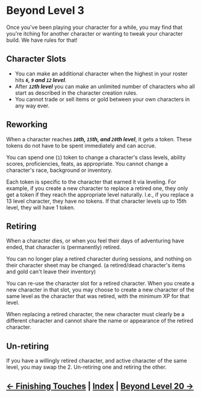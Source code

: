 # Beyond Level 3
Once you've been playing your character for a while, you may find that you're itching for another character or wanting to tweak your character build. We have rules for that!

## Character Slots

* You can make an additional character when the highest in your roster hits ***`6`, `9` and `12` level***. 
* After ***`12`th level*** you can make an unlimited number of characters who all start as described in the character creation rules.
* You cannot trade or sell items or gold between your own characters in any way ever.

## Reworking

When a character reaches ***`10`th, `15`th, and `20`th level***, it gets a token. These tokens do not have to be spent immediately and can accrue.

You can spend one (`1`) token to change a character's class levels, ability scores, proficiencies, feats, as appropriate. 
You cannot change a character's race, background or inventory.

Each token is specific to the character that earned it via leveling. For example, if you create a new character to replace a retired one, they only get a token if they reach the appropriate level naturally. I.e., if you replace a 13 level character, they have no tokens. If that character levels up to 15th level, they will have 1 token.

## Retiring

When a character dies, or when you feel their days of adventuring have ended, that character is (permanently) retired.

You can no longer play a retired character during sessions, and nothing on their character sheet may be changed. (a retired/dead character's items and gold can't leave their inventory)

You can re-use the character slot for a retired character. When you create a new character in that slot, you may choose to create a new character of the same level as the character that was retired, with the minimum XP for that level.

When replacing a retired character, the new character must clearly be a different character and cannot share the name or appearance of the retired character.

## Un-retiring

If you have a willingly retired character, and active character of the same level, you may swap the 2. Un-retiring one and retiring the other.

## [← Finishing Touches](3_finishing_touches.md) | [Index](0_creation_guide.md) | [Beyond Level 20 →](5_beyond_level_20.md)
